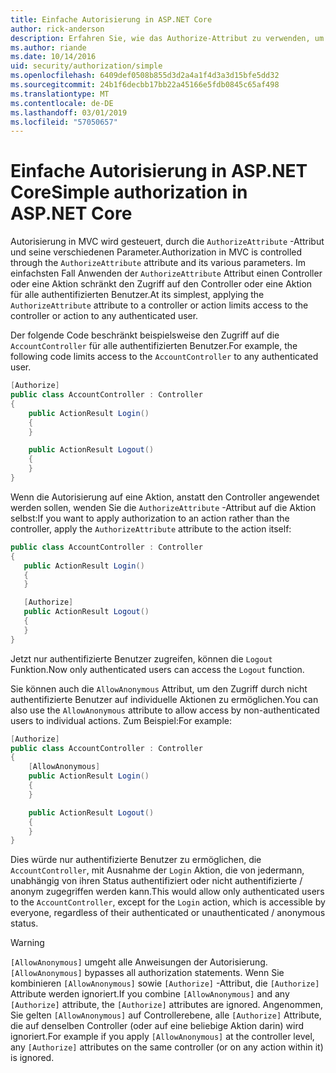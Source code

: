 ```yaml
---
title: Einfache Autorisierung in ASP.NET Core
author: rick-anderson
description: Erfahren Sie, wie das Authorize-Attribut zu verwenden, um den Zugriff auf ASP.NET Core-Controllern und Aktionen beschränken.
ms.author: riande
ms.date: 10/14/2016
uid: security/authorization/simple
ms.openlocfilehash: 6409def0508b855d3d2a4a1f4d3a3d15bfe5dd32
ms.sourcegitcommit: 24b1f6decbb17bb22a45166e5fdb0845c65af498
ms.translationtype: MT
ms.contentlocale: de-DE
ms.lasthandoff: 03/01/2019
ms.locfileid: "57050657"
---
```

# <a name="simple-authorization-in-aspnet-core"></a><span data-ttu-id="08fc5-103">Einfache Autorisierung in ASP.NET Core</span><span class="sxs-lookup"><span data-stu-id="08fc5-103">Simple authorization in ASP.NET Core</span></span>

<a name="security-authorization-simple"></a>

<span data-ttu-id="08fc5-104">Autorisierung in MVC wird gesteuert, durch die `AuthorizeAttribute` -Attribut und seine verschiedenen Parameter.</span><span class="sxs-lookup"><span data-stu-id="08fc5-104">Authorization in MVC is controlled through the `AuthorizeAttribute` attribute and its various parameters.</span></span> <span data-ttu-id="08fc5-105">Im einfachsten Fall Anwenden der `AuthorizeAttribute` Attribut einen Controller oder eine Aktion schränkt den Zugriff auf den Controller oder eine Aktion für alle authentifizierten Benutzer.</span><span class="sxs-lookup"><span data-stu-id="08fc5-105">At its simplest, applying the `AuthorizeAttribute` attribute to a controller or action limits access to the controller or action to any authenticated user.</span></span>

<span data-ttu-id="08fc5-106">Der folgende Code beschränkt beispielsweise den Zugriff auf die `AccountController` für alle authentifizierten Benutzer.</span><span class="sxs-lookup"><span data-stu-id="08fc5-106">For example, the following code limits access to the `AccountController` to any authenticated user.</span></span>

```csharp
[Authorize]
public class AccountController : Controller
{
    public ActionResult Login()
    {
    }

    public ActionResult Logout()
    {
    }
}
```

<span data-ttu-id="08fc5-107">Wenn die Autorisierung auf eine Aktion, anstatt den Controller angewendet werden sollen, wenden Sie die `AuthorizeAttribute` -Attribut auf die Aktion selbst:</span><span class="sxs-lookup"><span data-stu-id="08fc5-107">If you want to apply authorization to an action rather than the controller, apply the `AuthorizeAttribute` attribute to the action itself:</span></span>

```csharp
public class AccountController : Controller
{
   public ActionResult Login()
   {
   }

   [Authorize]
   public ActionResult Logout()
   {
   }
}
```

<span data-ttu-id="08fc5-108">Jetzt nur authentifizierte Benutzer zugreifen, können die `Logout` Funktion.</span><span class="sxs-lookup"><span data-stu-id="08fc5-108">Now only authenticated users can access the `Logout` function.</span></span>

<span data-ttu-id="08fc5-109">Sie können auch die `AllowAnonymous` Attribut, um den Zugriff durch nicht authentifizierte Benutzer auf individuelle Aktionen zu ermöglichen.</span><span class="sxs-lookup"><span data-stu-id="08fc5-109">You can also use the `AllowAnonymous` attribute to allow access by non-authenticated users to individual actions.</span></span> <span data-ttu-id="08fc5-110">Zum Beispiel:</span><span class="sxs-lookup"><span data-stu-id="08fc5-110">For example:</span></span>

```csharp
[Authorize]
public class AccountController : Controller
{
    [AllowAnonymous]
    public ActionResult Login()
    {
    }

    public ActionResult Logout()
    {
    }
}
```

<span data-ttu-id="08fc5-111">Dies würde nur authentifizierte Benutzer zu ermöglichen, die `AccountController`, mit Ausnahme der `Login` Aktion, die von jedermann, unabhängig von ihren Status authentifiziert oder nicht authentifizierte / anonym zugegriffen werden kann.</span><span class="sxs-lookup"><span data-stu-id="08fc5-111">This would allow only authenticated users to the `AccountController`, except for the `Login` action, which is accessible by everyone, regardless of their authenticated or unauthenticated / anonymous status.</span></span>

> [!WARNING]
> <span data-ttu-id="08fc5-112">`[AllowAnonymous]` umgeht alle Anweisungen der Autorisierung.</span><span class="sxs-lookup"><span data-stu-id="08fc5-112">`[AllowAnonymous]` bypasses all authorization statements.</span></span> <span data-ttu-id="08fc5-113">Wenn Sie kombinieren `[AllowAnonymous]` sowie `[Authorize]` -Attribut, die `[Authorize]` Attribute werden ignoriert.</span><span class="sxs-lookup"><span data-stu-id="08fc5-113">If you combine `[AllowAnonymous]` and any `[Authorize]` attribute, the `[Authorize]` attributes are ignored.</span></span> <span data-ttu-id="08fc5-114">Angenommen, Sie gelten `[AllowAnonymous]` auf Controllerebene, alle `[Authorize]` Attribute, die auf denselben Controller (oder auf eine beliebige Aktion darin) wird ignoriert.</span><span class="sxs-lookup"><span data-stu-id="08fc5-114">For example if you apply `[AllowAnonymous]` at the controller level, any `[Authorize]` attributes on the same controller (or on any action within it) is ignored.</span></span>
